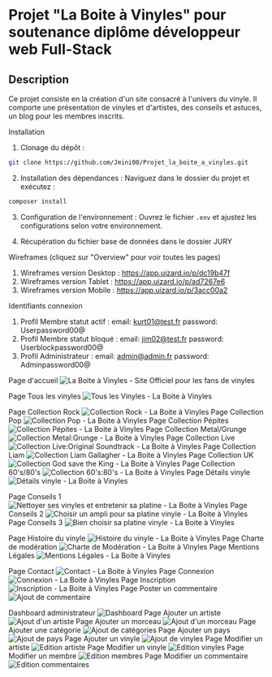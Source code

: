 # Projet "La Boite à Vinyles" pour soutenance diplôme développeur web Full-Stack

## Description
Ce projet consiste en la création d'un site consacré à l'univers du vinyle. 
Il comporte une présentation de vinyles et d'artistes, des conseils et astuces, un blog pour les membres inscrits.


Installation

1. Clonage du dépôt :

```bash
git clone https://github.com/Jmini00/Projet_la_boite_a_vinyles.git
```

2. Installation des dépendances :
   Naviguez dans le dossier du projet et exécutez :

```bash
composer install
```

3. Configuration de l'environnement :
   Ouvrez le fichier `.env` et ajustez les configurations selon votre environnement.

4. Récupération du fichier base de données dans le dossier JURY



Wireframes (cliquez sur "Overview" pour voir toutes les pages)

1. Wireframes version Desktop : https://app.uizard.io/p/dc19b47f
2. Wireframes version Tablet : https://app.uizard.io/p/ad7267e6
3. Wireframes version Mobile : https://app.uizard.io/p/3acc00a2




Identifiants connexion 

1. Profil Membre statut actif :    email: kurt01@test.fr           password: Userpassword00@
2. Profil Membre statut bloqué :   email: jim02@test.fr            password: Userblockpassword00@
3. Profil Administrateur :         email: admin@admin.fr           password: Adminpassword00@


Page d'accueil ![La Boite à Vinyles - Site Officiel pour les fans de vinyles](https://github.com/user-attachments/assets/3bb86160-0a3e-491a-bd18-c2107ba5b80b)


Page Tous les vinyles ![Tous les Vinyles - La Boite à Vinyles](https://github.com/user-attachments/assets/d0808d21-fc8d-4b93-a209-9200aeb404a5)

Page Collection Rock ![Collection Rock - La Boite à Vinyles](https://github.com/user-attachments/assets/924119cc-2acb-4ca1-abfa-9ca8132e7585)
Page Collection Pop ![Collection Pop - La Boite à Vinyles](https://github.com/user-attachments/assets/05447976-15d8-4e1b-89a0-27c68e5aec0f)
Page Collection Pépites ![Collection Pépites - La Boite à Vinyles](https://github.com/user-attachments/assets/ded52c6f-947f-46d9-9b3f-4037308d4192)
Page Collection Metal/Grunge ![Collection Metal:Grunge - La Boite à Vinyles](https://github.com/user-attachments/assets/241bc589-b27c-4839-aa81-8e4989077e29)
Page Collection Live ![Collection Live:Original Soundtrack - La Boite à Vinyles](https://github.com/user-attachments/assets/1d296c1c-0a8f-4977-94e2-228e89535ab5)
Page Collection Liam ![Collection Liam Gallagher - La Boite à Vinyles](https://github.com/user-attachments/assets/3b862f8e-40d1-4327-8eb7-98b6bf728d00)
Page Collection UK ![Collection God save the King - La Boite à Vinyles](https://github.com/user-attachments/assets/1734d31b-0407-4e49-a29a-3a4fff307421)
Page Collection 60's/80's ![Collection 60's:80's - La Boite à Vinyles](https://github.com/user-attachments/assets/0086ba1d-718d-4e1e-b46a-fb95ab0c1710)
Page Détails vinyle ![Détails vinyle - La Boite à Vinyles](https://github.com/user-attachments/assets/a3fa5d9a-163d-409c-aed0-a40d3ad79cef)

Page Conseils 1 ![Nettoyer ses vinyles et entretenir sa platine - La Boite à Vinyles](https://github.com/user-attachments/assets/318ac853-92bd-4f48-b60f-5dceb67be4be)
Page Conseils 2 ![Choisir un ampli pour sa platine vinyle - La Boite à Vinyles](https://github.com/user-attachments/assets/9abe1191-eaea-415c-85d7-4d15fa82ddd4)
Page Conseils 3 ![Bien choisir sa platine vinyle - La Boite à Vinyles](https://github.com/user-attachments/assets/468bb2fb-2bd6-41fe-a625-c9c0efd3278a)

Page Histoire du vinyle ![Histoire du vinyle - La Boite à Vinyles](https://github.com/user-attachments/assets/5dcccd4d-9f79-4d56-b8e8-37c161c984f8)
Page Charte de modération ![Charte de Modération - La Boite à Vinyles](https://github.com/user-attachments/assets/650ad146-b5a2-4bfc-a2b0-c3b85d79a3a3)
Page Mentions Légales ![Mentions Légales - La Boite à Vinyles](https://github.com/user-attachments/assets/31397b3c-1ce9-47d1-9457-b50ff3a0fa94)

Page Contact ![Contact - La Boite à Vinyles](https://github.com/user-attachments/assets/a08a5dc2-e474-401f-8295-3c33f8d7362b)
Page Connexion ![Connexion - La Boite à Vinyles](https://github.com/user-attachments/assets/e9d1ee08-df8d-47fa-b6b5-610af080621b)
Page Inscription ![Inscription - La Boite à Vinyles](https://github.com/user-attachments/assets/297f7557-5b2d-4061-8a1d-865da68ee8ae)
Page Poster un commentaire ![Ajout de commentaire](https://github.com/user-attachments/assets/81704c59-2f32-49a7-b202-7b60dab8b5ee)

Dashboard administrateur ![Dashboard](https://github.com/user-attachments/assets/b892d0d5-8ad5-4a48-ab4e-2654ba6a1ed6)
Page Ajouter un artiste ![Ajout d'un artiste](https://github.com/user-attachments/assets/04a19f06-68dc-405f-a39e-78efab4dcd41)
Page Ajouter un morceau ![Ajout d'un morceau](https://github.com/user-attachments/assets/e897a087-5bc1-474b-8ecc-b1245422b095)
Page Ajouter une catégorie ![Ajout de catégories](https://github.com/user-attachments/assets/cb0121d3-f754-4641-a7d2-c334cc374893)
Page Ajouter un pays ![Ajout de pays](https://github.com/user-attachments/assets/37d1b98b-1901-41b6-afbf-737ff110efab)
Page Ajouter un vinyle ![Ajout de vinyles](https://github.com/user-attachments/assets/1c80caaa-77bd-4e45-899c-c2af7badfc47)
Page Modifier un artiste ![Edition artiste](https://github.com/user-attachments/assets/fa947430-78a2-4758-b69d-f87ae3c0d482)
Page Modifier un vinyle ![Edition vinyles](https://github.com/user-attachments/assets/bff69f13-7a45-4a84-b8e8-0e12465a6036)
Page Modifier un membre ![Edition membres](https://github.com/user-attachments/assets/2908257e-0192-492b-b67c-8bbec8d2833d)
Page Modifier un commentaire ![Edition commentaires](https://github.com/user-attachments/assets/7b1fa7fe-5713-43e6-bf51-06bdba5a531d)

